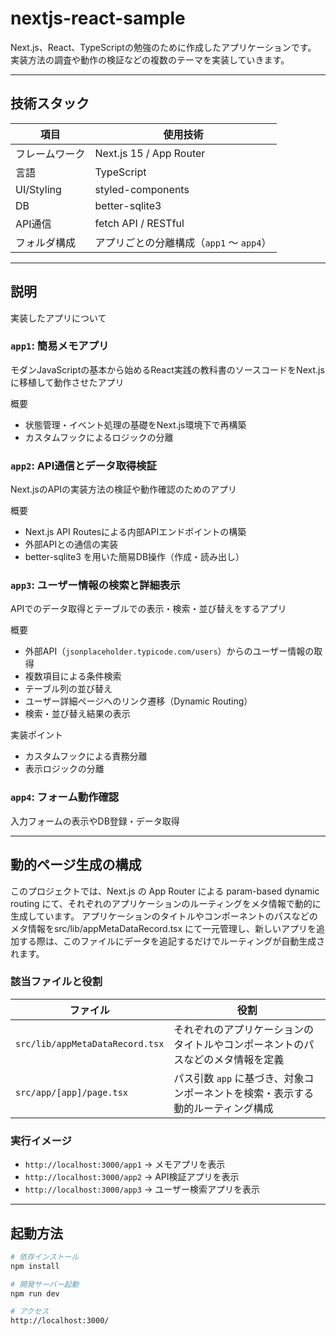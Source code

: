 # nextjs-react-sample

Next.js、React、TypeScriptの勉強のために作成したアプリケーションです。
実装方法の調査や動作の検証などの複数のテーマを実装していきます。

---

## 技術スタック

| 項目           | 使用技術                                      |
|----------------|-----------------------------------------------|
| フレームワーク | Next.js 15 / App Router                       |
| 言語           | TypeScript                                    |
| UI/Styling     | styled-components                             |
| DB             | better-sqlite3                                |
| API通信        | fetch API / RESTful                           |
| フォルダ構成   | アプリごとの分離構成（`app1` 〜 `app4`）      |

---

## 説明

実装したアプリについて

### `app1`: 簡易メモアプリ
モダンJavaScriptの基本から始めるReact実践の教科書のソースコードをNext.jsに移植して動作させたアプリ

概要
- 状態管理・イベント処理の基礎をNext.js環境下で再構築
- カスタムフックによるロジックの分離

### `app2`: API通信とデータ取得検証
Next.jsのAPIの実装方法の検証や動作確認のためのアプリ

概要
- Next.js API Routesによる内部APIエンドポイントの構築
- 外部APIとの通信の実装
- better-sqlite3 を用いた簡易DB操作（作成・読み出し）

### `app3`: ユーザー情報の検索と詳細表示
APIでのデータ取得とテーブルでの表示・検索・並び替えをするアプリ

概要
- 外部API（`jsonplaceholder.typicode.com/users`）からのユーザー情報の取得
- 複数項目による条件検索
- テーブル列の並び替え
- ユーザー詳細ページへのリンク遷移（Dynamic Routing）
- 検索・並び替え結果の表示

実装ポイント
- カスタムフックによる責務分離
- 表示ロジックの分離

### `app4`: フォーム動作確認
入力フォームの表示やDB登録・データ取得

---

## 動的ページ生成の構成

このプロジェクトでは、Next.js の App Router による param-based dynamic routing にて、それぞれのアプリケーションのルーティングをメタ情報で動的に生成しています。
アプリケーションのタイトルやコンポーネントのパスなどのメタ情報をsrc/lib/appMetaDataRecord.tsx にて一元管理し、新しいアプリを追加する際は、このファイルにデータを追記するだけでルーティングが自動生成されます。

### 該当ファイルと役割

| ファイル                         | 役割                                                                 |
|----------------------------------|----------------------------------------------------------------------|
| `src/lib/appMetaDataRecord.tsx`  | それぞれのアプリケーションのタイトルやコンポーネントのパスなどのメタ情報を定義 |
| `src/app/[app]/page.tsx`         | パス引数 `app` に基づき、対象コンポーネントを検索・表示する動的ルーティング構成 |

### 実行イメージ

- `http://localhost:3000/app1` → メモアプリを表示  
- `http://localhost:3000/app2` → API検証アプリを表示  
- `http://localhost:3000/app3` → ユーザー検索アプリを表示

---

## 起動方法

```bash
# 依存インストール
npm install

# 開発サーバー起動
npm run dev

# アクセス
http://localhost:3000/
